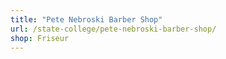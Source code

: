 ```yaml
---
title: "Pete Nebroski Barber Shop"
url: /state-college/pete-nebroski-barber-shop/
shop: Friseur
---
```

